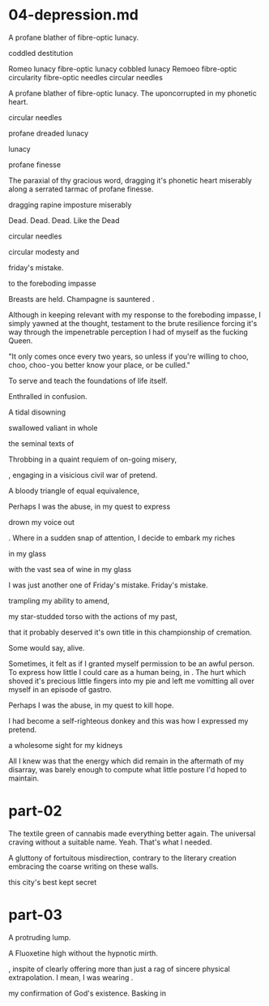 # 04-depression.md

A profane blather of fibre-optic lunacy.

coddled destitution

Romeo lunacy
fibre-optic lunacy
cobbled lunacy
Remoeo
fibre-optic circularity
fibre-optic needles
circular needles

A profane blather of fibre-optic lunacy.
The uponcorrupted in my phonetic heart.

circular needles

profane dreaded lunacy

lunacy

profane finesse

The paraxial of thy gracious word, dragging it's phonetic heart miserably along a serrated tarmac of profane finesse.

dragging rapine imposture miserably

Dead. Dead. Dead. Like the Dead

circular needles

circular modesty and

friday's mistake.

to the foreboding impasse


Breasts are held. Champagne is sauntered .



Although in keeping relevant with my response to the foreboding impasse, I simply yawned at the thought, testament to the brute resilience forcing it's way through the impenetrable perception I had of myself as the fucking Queen.

"It only comes once every two years, so unless if you're willing to choo, choo, choo - you better know your place, or be culled." 

To serve and teach the foundations of life itself.

Enthralled in confusion.

A tidal disowning

swallowed valiant in whole

the seminal texts of

Throbbing in a quaint requiem of on-going misery,

, engaging in a visicious civil war of pretend.

A bloody triangle of equal equivalence,

Perhaps I was the abuse, in my quest to express

drown my voice out

. Where in a sudden snap of attention, I decide to embark my riches

 in my glass

 with the vast sea of wine in my glass

 I was just another one of Friday's mistake.
Friday's mistake.

trampling my ability to amend,

my star-studded torso with the actions of my past,

that it probably deserved it's own title in this championship of cremation.

 Some would say, alive.



Sometimes, it felt as if I granted myself permission to be an awful person. To express how little I could care as a human being, in .   The hurt which shoved it's precious little fingers into my pie and left me vomitting all over myself in an episode of gastro.

 Perhaps I was the abuse, in my quest to kill hope.

I had become a self-righteous donkey and this was how I expressed my pretend.

 a wholesome sight for my kidneys

All I knew was that the energy which did remain in the aftermath of my disarray, was barely enough to compute what little posture I'd hoped to maintain.

 # part-02


The textile green of cannabis made everything better again. The universal craving without a suitable name. Yeah. That's what I needed.

A gluttony of fortuitous misdirection, contrary to the literary creation embracing the coarse writing on these walls.

this city's best kept secret


 # part-03


A protruding lump.

A Fluoxetine high without the hypnotic mirth.





, inspite of clearly offering more than just a rag of sincere physical extrapolation. I mean, I was wearing .

my confirmation of God's existence. Basking in
